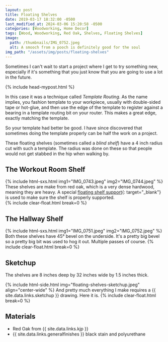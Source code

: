 ```yaml
---
layout: post
title: Floating Shelves
date: 2019-03-17 18:32:00 -0500
last_modified_at: 2024-03-06 15:20:58 -0500
categories: [Woodworking, Home Decor]
tags: [Wood, Woodworking, Red Oak, Shelves, Floating Shelves]
image:
  path: /thumbnails/IMG_0752.jpeg
  alt: A smooch from a pooch is definitely good for the soul
img_path: "/assets/img/posts/floating-shelves"
---
```


Sometimes I can't wait to start a project where I get to try something new, especially if it's something that you just know that you are going to use a lot in the future.

{% include head-mypost.html %}

In this case it was a technique called _Template Routing_.  As the name implies, you fashion template to your workpiece, usually with double-sided tape or hot-glue, and then use the edge of the template to register against a bearing in a template routing bit on your router.  This makes a great edge, exactly matching the template.

So your template had better be good.  I have since discovered that sometimes doing the template properly can be half the work on a project.

These floating shelves (sometimes called a _blind shelf_) have a 4 inch radius cut with such a template.  The radius was done on these so that people would not get stabbed in the hip when walking by.

## The Workout Room Shelf

{% include html-sxs.html img1="IMG_0743.jpeg" img2="IMG_0744.jpeg" %}
These shelves are make from red oak, which is a very dense hardwood, meaning they are heavy.  A special [floating shelf support](https://www.leevalley.com/en-ca/shop/hardware/storage-and-organization/shelf-supports/51933-blind-shelf-supports){: target="_blank"} is used to make sure the shelf is properly supported.  
{% include clear-float.html break=0 %}

## The Hallway Shelf

{% include html-sxs.html img1="IMG_0751.jpeg" img2="IMG_0752.jpeg" %}
Both these shelves have 45&deg; bevel on the underside.  It's a pretty big bevel so a pretty big bit was used to hog it out.  Multiple passes of course.
{% include clear-float.html break=0 %}

## Sketchup

The shelves are 8 inches deep by 32 inches wide by 1.5 inches thick.

{% include html-side.html img="floating-shelves-sketchup.jpeg" align="center-wide" %}
And pretty much everything I make requires a {{ site.data.links.sketchup }} drawing.  Here it is.
{% include clear-float.html break=0 %}

## Materials

- Red Oak from {{ site.data.links.kjp }}
- {{ site.data.links.generalfinishes }} black stain and polyurethane
